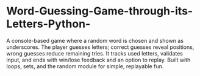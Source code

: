 # Word-Guessing-Game-through-its-Letters-Python-
A console-based game where a random word is chosen and shown as underscores. The player guesses letters; correct guesses reveal positions, wrong guesses reduce remaining tries. It tracks used letters, validates input, and ends with win/lose feedback and an option to replay. Built with loops, sets, and the random module for simple, replayable fun.

